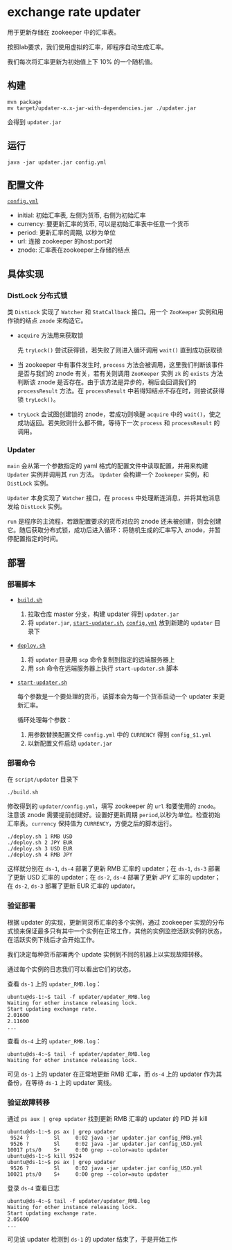 # exchange rate updater

用于更新存储在 zookeeper 中的汇率表。

按照lab要求，我们使用虚拟的汇率，即程序自动生成汇率。

我们每次将汇率更新为初始值上下 10% 的一个随机值。

## 构建

```
mvn package
mv target/updater-x.x-jar-with-dependencies.jar ./updater.jar
```

会得到 `updater.jar`

## 运行

```
java -jar updater.jar config.yml
```

## 配置文件

[`config.yml`](../config/updater/config.yml)

- initial: 初始汇率表, 左侧为货币, 右侧为初始汇率
- currency: 要更新汇率的货币, 可以是初始汇率表中任意一个货币
- period: 更新汇率的周期, 以秒为单位
- url: 连接 zookeeper 的host:port对
- znode: 汇率表在zookeeper上存储的结点

## 具体实现

### DistLock 分布式锁

类 `DistLock` 实现了 `Watcher` 和 `StatCallback` 接口。用一个 `ZooKeeper` 实例和用作锁的结点 `znode` 来构造它。

- `acquire` 方法用来获取锁

   先 `tryLock()` 尝试获得锁，若失败了则进入循环调用 `wait()` 直到成功获取锁

- 当 zookeeper 中有事件发生时, `process` 方法会被调用，这里我们判断该事件是否与我们的 znode 有关，若有关则调用 `ZooKeeper` 实例 `zk` 的 `exists` 方法判断该 znode 是否存在。由于该方法是异步的，稍后会回调我们的 `processResult` 方法。在 `processResult` 中若得知结点不存在时，则尝试获得锁 `tryLock()`。

- `tryLock` 会试图创建锁的 znode，若成功则唤醒 `acquire` 中的 `wait()`，使之成功返回。若失败则什么都不做，等待下一次 `process` 和 `processResult` 的调用。

### Updater

`main` 会从第一个参数指定的 yaml 格式的配置文件中读取配置，并用来构建 `Updater` 实例并调用其 `run` 方法。 `Updater` 会构建一个 `Zookeeper` 实例，和 `DistLock` 实例。

`Updater` 本身实现了 `Watcher` 接口，在 `process` 中处理断连消息，并将其他消息发给 `DistLock` 实例。

`run` 是程序的主流程，若跟配置要求的货币对应的 znode 还未被创建，则会创建它。随后获取分布式锁，成功后进入循环：将随机生成的汇率写入 znode，并暂停配置指定的时间。


## 部署

### 部署脚本

- [`build.sh`](../script/updater/build.sh)

   1. 拉取仓库 master 分支，构建 updater 得到 `updater.jar`
   2. 将 `updater.jar`, [`start-updater.sh`](./start-updater.sh), [`config.yml`](../config/updater/config.yml) 放到新建的 `updater` 目录下

- [`deploy.sh`](../script/updater/deploy.sh)

   1. 将 `updater` 目录用 `scp` 命令复制到指定的远端服务器上
   2. 用 `ssh` 命令在远端服务器上执行 `start-updater.sh` 脚本

- [`start-updater.sh`](../script/updater/start-updater.sh)

   每个参数是一个要处理的货币，该脚本会为每一个货币启动一个 updater 来更新汇率。

   循环处理每个参数：
   1. 用参数替换配置文件 `config.yml` 中的 `CURRENCY` 得到 `config_$1.yml`
   2. 以新配置文件启动 `updater.jar`

### 部署命令

在 `script/updater` 目录下

```
./build.sh
```

修改得到的 `updater/config.yml`，填写 zookeeper 的 `url` 和要使用的 `znode`。
注意该 znode 需要提前创建好。设置好更新周期 `period`,以秒为单位。检查初始汇率表。`currency` 保持值为 `CURRENCY`，方便之后的脚本运行。

```
./deploy.sh 1 RMB USD
./deploy.sh 2 JPY EUR
./deploy.sh 3 USD EUR
./deploy.sh 4 RMB JPY
```

这样就分别在 `ds-1`, `ds-4` 部署了更新 RMB 汇率的 updater；在 `ds-1`, `ds-3` 部署了更新 USD 汇率的 updater；在 `ds-2`, `ds-4` 部署了更新 JPY 汇率的 updater；在 `ds-2`, `ds-3` 部署了更新 EUR 汇率的 updater。

### 验证部署

根据 updater 的实现，更新同货币汇率的多个实例，通过 zookeeper 实现的分布式锁来保证最多只有其中一个实例在正常工作，其他的实例监控活跃实例的状态，在活跃实例下线后才会开始工作。

我们决定每种货币部署两个 update 实例到不同的机器上以实现故障转移。

通过每个实例的日志我们可以看出它们的状态。

查看 `ds-1` 上的 `updater_RMB.log`：

```
ubuntu@ds-1:~$ tail -f updater/updater_RMB.log
Waiting for other instance releasing lock.
Start updating exchange rate.
2.01600
2.11600
...
```

查看 `ds-4` 上的 `updater_RMB.log`：

```
ubuntu@ds-4:~$ tail -f updater/updater_RMB.log
Waiting for other instance releasing lock.
```

可见 `ds-1` 上的 updater 在正常地更新 RMB 汇率，而 `ds-4` 上的 updater 作为其备份，在等待 `ds-1` 上的 updater 离线。

### 验证故障转移


通过 `ps aux | grep updater` 找到更新 RMB 汇率的 updater 的 PID 并 kill

```
ubuntu@ds-1:~$ ps ax | grep updater
 9524 ?        Sl     0:02 java -jar updater.jar config_RMB.yml
 9526 ?        Sl     0:02 java -jar updater.jar config_USD.yml
10017 pts/0    S+     0:00 grep --color=auto updater
ubuntu@ds-1:~$ kill 9524
ubuntu@ds-1:~$ ps ax | grep updater
 9526 ?        Sl     0:02 java -jar updater.jar config_USD.yml
10021 pts/0    S+     0:00 grep --color=auto updater
```

登录 `ds-4` 查看日志

```
ubuntu@ds-4:~$ tail -f updater/updater_RMB.log
Waiting for other instance releasing lock.
Start updating exchange rate.
2.05600
...
```

可见该 updater 检测到 `ds-1` 的 updater 结束了，于是开始工作
